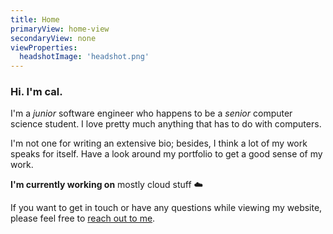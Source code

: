 ```yaml
---
title: Home
primaryView: home-view
secondaryView: none
viewProperties:
  headshotImage: 'headshot.png'
---
```



### Hi. I'm cal. <hand-wave />

I'm a *junior* software engineer who happens to be a *senior* computer science student. I love pretty much anything that has to do with computers.

I'm not one for writing an extensive bio; besides, I think a lot of my work speaks for itself. Have a look around my portfolio to get a good sense of my work.

**I'm currently working on** mostly cloud stuff ☁️

If you want to get in touch or have any questions while viewing my website, please feel free to [reach out to me](/contact).

